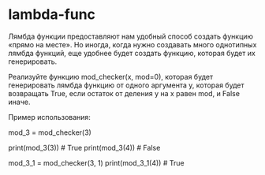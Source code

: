# lambda-func
Лямбда функции предоставляют нам удобный способ создать функцию «прямо на месте».
Но иногда, когда нужно создавать много однотипных лямбда функций, еще удобнее будет создать функцию, которая будет их генерировать.

Реализуйте функцию mod_checker(x, mod=0), которая будет генерировать лямбда функцию от одного аргумента y, которая будет возвращать True, если остаток от деления y на x равен mod, и False иначе.

﻿Пример использования:

mod_3 = mod_checker(3)

print(mod_3(3)) # True
print(mod_3(4)) # False

mod_3_1 = mod_checker(3, 1)
print(mod_3_1(4)) # True
